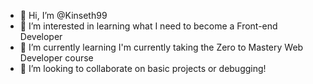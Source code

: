 - 👋 Hi, I’m @Kinseth99
- 👀 I’m interested in learning what I need to become a Front-end Developer
- 🌱 I’m currently learning I'm currently taking the Zero to Mastery Web Developer course
- 💞️ I’m looking to collaborate on basic projects or debugging! 

<!---
Kinseth99/Kinseth99 is a ✨ special ✨ repository because its `README.md` (this file) appears on your GitHub profile.
You can click the Preview link to take a look at your changes.
--->
